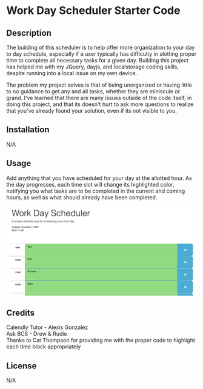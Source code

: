 # Work Day Scheduler Starter Code

## Description

The building of this scheduler is to help offer more organization to your day to day schedule, especially if a user typically has difficulty in alotting proper time to complete all necessary tasks for a given day. Building this project has helped me with my JQuery, dayjs, and localstorage coding skills, despite running into a local issue on my own device. 

The problem my project solves is that of being unorganized or having little to no guidance to get any and all tasks, whether they are miniscule or grand. I've learned that there are many issues outside of the code itself, in doing this project, and that its doesn't hurt to ask more questions to realize that you've already found your solution, even if its not visible to you. 

## Installation

N/A

## Usage

Add anything that you have scheduled for your day at the allotted hour. As the day progresses, each time slot will change its highlighted color, notifying you what tasks are to be completed in the current and coming hours, as well as what should already have been completed. 

![Screenshot of the schedule](./Develop/assets/images/Screenshot%202023-11-07%20at%208.21.11%20AM.png)

## Credits

Calendly Tutor - Alexis Gonzalez<br />Ask BCS - Drew & Rudie<br />Thanks to Cat Thompson for providing me with the proper code to highlight each time block appropriately

## License

N/A